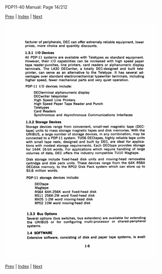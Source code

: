 PDP11-40 Manual: Page 14/212

[Prev](pdp11-40-000013.html) | [Index](index.html) | [Next](pdp11-40-000015.html)

![](pdp11-40-000014.gif)

[Prev](pdp11-40-000013.html) | [Index](index.html) | [Next](pdp11-40-000015.html)

